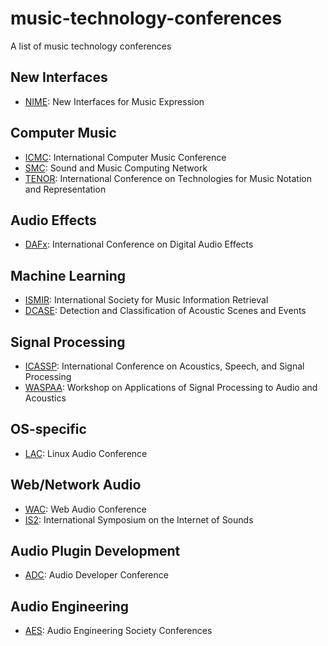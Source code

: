 # music-technology-conferences
A list of music technology conferences 

## New Interfaces
- [NIME](https://nime.org/): New Interfaces for Music Expression

## Computer Music
- [ICMC](https://www.computermusic.org/): International Computer Music Conference
- [SMC](https://smcnetwork.org/): Sound and Music Computing Network 
- [TENOR](https://www.tenor-conference.org/): International Conference on Technologies for Music Notation and Representation

## Audio Effects
- [DAFx](https://www.dafx.de/): International Conference on Digital Audio Effects 

## Machine Learning
- [ISMIR](https://www.ismir.net/): International Society for Music Information Retrieval 
- [DCASE](https://dcase.community/): Detection and Classification of Acoustic Scenes and Events

## Signal Processing
- [ICASSP](https://ieeexplore.ieee.org/xpl/conhome/1000002/all-proceedings): International Conference on Acoustics, Speech, and Signal Processing
- [WASPAA](https://signalprocessingsociety.org/event-names/waspaa): Workshop on Applications of Signal Processing to Audio and Acoustics

## OS-specific
- [LAC](https://linuxaudio.org/): Linux Audio Conference

## Web/Network Audio
- [WAC](https://webaudioconf.com/): Web Audio Conference
- [IS2](https://internetofsounds.net/international-symposium-on-the-internet-of-sounds/):  International Symposium on the Internet of Sounds

## Audio Plugin Development
- [ADC](https://audio.dev/): Audio Developer Conference 

## Audio Engineering
- [AES](https://aes2.org/event/conferences/): Audio Engineering Society Conferences 
